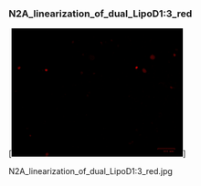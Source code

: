 ### N2A_linearization_of_dual_LipoD1:3_red

[<img src='N2A_linearization_of_dual_LipoD1:3_red.jpg' width='300' />]

N2A_linearization_of_dual_LipoD1:3_red.jpg

